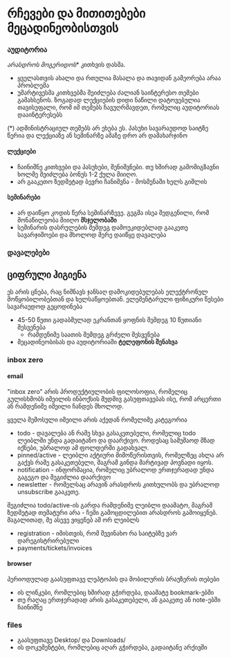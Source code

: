 # რჩევები და მითითებები მეცადინეობისთვის
### აუდიტორია
 **არასდროს* მოგერიდოს** კითხვის დასმა. 
 - ყველასთვის ახალი და რთულია მასალა და თავიდან გამეორება არაა პრობლემა
 - უმარტივესმა კითხვებმა შეიძლება ძალიან საინტერესო თემები გამახსენოს. ზოგადად ლექციების დიდი ნაწილი დატოვებულია თავისუფალი, რომ იმ თემებს ჩავუღრმავდეთ, რომელიც აუდიტორიას დააინტერესებს

(*)  ადმინისტრაციულ თემებს არ ეხება ეს. პასუხი სავარაუდოდ საიტზე წერია და ლექციაზე ან სემინარზე ამაზე დრო არ დამახარჯინო

#### ლექციები
- ჩაინიშნე კითხვები და პასუხები, შენიშვნები. თუ ხშირად გამომიგზავნი ხოლმე შეიძლება ბონუს 1-2 ქულა მიიღო. 
- არ გააკეთო ზედმეტად ბევრი ჩანიშვნა - მოსმენაში ხელს გიშლის


#### სემინარები
- არ დაიწყო კოდის წერა სემინარზევე. გეგმა ისეა შედგენილი, რომ მონაწილეობა მიიღო **მსჯელობაში**
- სემინარის დასრულების შემდეგ დამოუკიდებლად გააკეთე სავარჯიშოები და მხოლოდ მერე დაიწყე დავალება

### დავალებები


## ციფრული ჰიგიენა
ეს არის ცნება, რაც ნიშნავს ჯანსაღ დამოკიდებულებას ელექტრონულ მოწყობილობებთან და ხელსაწყოებთან. ელემენტარული ფიზიკური წესები სავარაუდოდ გეცოდინება

- 45-50 წუთი გადაბმულად ეკრანთან ყოფნის შემდეგ 10 წუთიანი შესვენება
	- რამდენიმე საათის შემდეგ გრძელი შესვენება
- მეცადინეობისას და აუდიტორიაში **ტელეფონის შენახვა**


### inbox zero
#### email
"inbox zero" არის პროდუქტიულობის ფილოსოფია, რომელიც გულისხმობს იმეილის ინბოქსის მუდმივ გასუფთავებას ისე, რომ არცერთი ან რამდენიმე იმეილი ჩანდეს მხოლოდ.

ყველა შემოსული იმეილი არის აქედან რომელიმე კატეგორია 
- todo - დავალება ან რამე სხვა გასაკეთებელი, რომელიც todo ლეიბლში უნდა გადაიტანო და დაარქივო. როდესაც სამუშაოდ მზად იქნები, უბრალოდ ამ ფოლდერში გადახვალ.
- pinned/active - ლეიბლი აქტიური მიმოწერისთვის, რომელზეც ახლა არ გაქვს რამე გასაკეთებელი, მაგრამ გინდა მარტივად პოვნადი იყოს. 
- notification - ინფორმაცია, რომელიც უბრალოდ ერთჯერადად უნდა გაგეგო და შეგიძლია დაარქივო
- newsletter - რომელსაც არავინ არასდროს კითხულობს და უბრალოდ unsubscribe გააკეთე.

შეგიძლია todo/active-ის გარდა რამდენიმე ლეიბლი დაამატო, მაგრამ ზედმეტად თემატური არა - ჩემი გამოცდილებით არასდროს გამოიყენებ. მაგალითად, მე ასევე ვიყენებ ამ ორ ლეიბლს
- registration - იმისთვის, რომ შევინახო რა საიტებზე ვარ დარეგისტრირებული
- payments/tickets/invoices

#### browser 
პერიოდულად გაასუფთავე ლეპტოპის და მობილურის ბრაუზერის თებები
- ის ლინკები, რომლებიც ხშირად გჭირდება, დაამატე bookmark-ებში
- თუ რაღაც ერთჯერადად არის გასაკეთებელი, ან გააკეთე ან note-ებში ჩაინიშნე

### files
- გაასუფთავე Desktop/ და Downloads/
- ის დოკუმენტები, რომლებიც აღარ გჭირდება, გადაიტანე არქივში